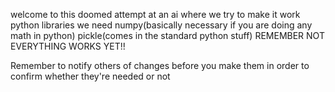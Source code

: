 welcome to this doomed attempt at an ai where we  try to make it work
python libraries we need 
numpy(basically necessary if you are doing any math in python) 
pickle(comes in the standard python stuff)
REMEMBER NOT EVERYTHING WORKS YET!!



Remember to notify others of changes before you make them in order to confirm whether they're needed or not
